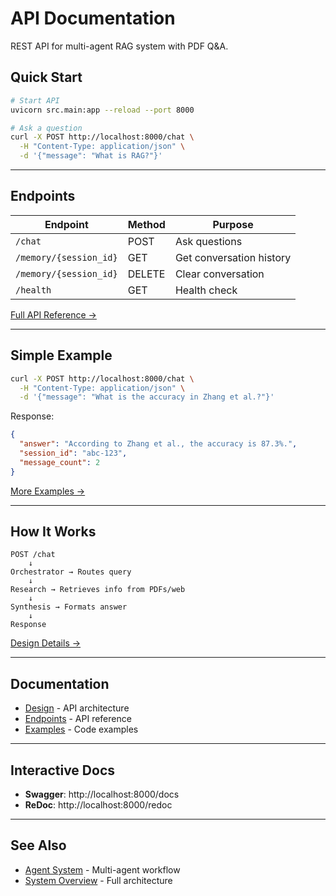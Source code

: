 # API Documentation

REST API for multi-agent RAG system with PDF Q&A.

## Quick Start

```bash
# Start API
uvicorn src.main:app --reload --port 8000

# Ask a question
curl -X POST http://localhost:8000/chat \
  -H "Content-Type: application/json" \
  -d '{"message": "What is RAG?"}'
```

---

## Endpoints

| Endpoint | Method | Purpose |
|----------|--------|---------|
| `/chat` | POST | Ask questions |
| `/memory/{session_id}` | GET | Get conversation history |
| `/memory/{session_id}` | DELETE | Clear conversation |
| `/health` | GET | Health check |

[Full API Reference →](./endpoints.md)

---

## Simple Example

```bash
curl -X POST http://localhost:8000/chat \
  -H "Content-Type: application/json" \
  -d '{"message": "What is the accuracy in Zhang et al.?"}'
```

Response:
```json
{
  "answer": "According to Zhang et al., the accuracy is 87.3%.",
  "session_id": "abc-123",
  "message_count": 2
}
```

[More Examples →](./examples.md)

---

## How It Works

```
POST /chat
    ↓
Orchestrator → Routes query
    ↓
Research → Retrieves info from PDFs/web
    ↓
Synthesis → Formats answer
    ↓
Response
```

[Design Details →](./design.md)

---

## Documentation

- [Design](./design.md) - API architecture
- [Endpoints](./endpoints.md) - API reference
- [Examples](./examples.md) - Code examples

---

## Interactive Docs

- **Swagger**: http://localhost:8000/docs
- **ReDoc**: http://localhost:8000/redoc

---

## See Also

- [Agent System](../agents/README.md) - Multi-agent workflow
- [System Overview](../architecture/system-overview.md) - Full architecture
